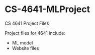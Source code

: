 # CS-4641-MLProject
CS 4641 Project Files

Project files for 4641 include:
- ML model
- Website files
